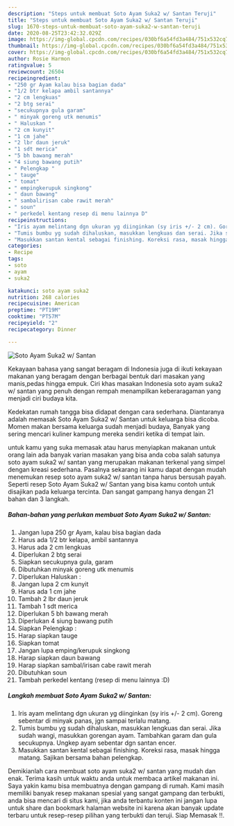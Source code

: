 ```yaml
---
description: "Steps untuk membuat Soto Ayam Suka2 w/ Santan Teruji"
title: "Steps untuk membuat Soto Ayam Suka2 w/ Santan Teruji"
slug: 1670-steps-untuk-membuat-soto-ayam-suka2-w-santan-teruji
date: 2020-08-25T23:42:32.029Z
image: https://img-global.cpcdn.com/recipes/030bf6a54fd3a484/751x532cq70/soto-ayam-suka2-w-santan-foto-resep-utama.jpg
thumbnail: https://img-global.cpcdn.com/recipes/030bf6a54fd3a484/751x532cq70/soto-ayam-suka2-w-santan-foto-resep-utama.jpg
cover: https://img-global.cpcdn.com/recipes/030bf6a54fd3a484/751x532cq70/soto-ayam-suka2-w-santan-foto-resep-utama.jpg
author: Rosie Harmon
ratingvalue: 5
reviewcount: 26504
recipeingredient:
- "250 gr Ayam kalau bisa bagian dada"
- "1/2 btr kelapa ambil santannya"
- "2 cm lengkuas"
- "2 btg serai"
- "secukupnya gula garam"
- " minyak goreng utk menumis"
- " Haluskan "
- "2 cm kunyit"
- "1 cm jahe"
- "2 lbr daun jeruk"
- "1 sdt merica"
- "5 bh bawang merah"
- "4 siung bawang putih"
- " Pelengkap "
- " tauge"
- " tomat"
- " empingkerupuk singkong"
- " daun bawang"
- " sambalirisan cabe rawit merah"
- " soun"
- " perkedel kentang resep di menu lainnya D"
recipeinstructions:
- "Iris ayam melintang dgn ukuran yg diinginkan (sy iris +/- 2 cm). Goreng sebentar di minyak panas, jgn sampai terlalu matang."
- "Tumis bumbu yg sudah dihaluskan, masukkan lengkuas dan serai. Jika sudah wangi, masukkan gorengan ayam. Tambahkan garam dan gula secukupnya. Ungkep ayam sebentar dgn santan encer."
- "Masukkan santan kental sebagai finishing. Koreksi rasa, masak hingga matang. Sajikan bersama bahan pelengkap."
categories:
- Recipe
tags:
- soto
- ayam
- suka2

katakunci: soto ayam suka2 
nutrition: 268 calories
recipecuisine: American
preptime: "PT19M"
cooktime: "PT57M"
recipeyield: "2"
recipecategory: Dinner

---
```



![Soto Ayam Suka2 w/ Santan](https://img-global.cpcdn.com/recipes/030bf6a54fd3a484/751x532cq70/soto-ayam-suka2-w-santan-foto-resep-utama.jpg)

Kekayaan bahasa yang sangat beragam di Indonesia juga di ikuti kekayaan makanan yang beragam dengan berbagai bentuk dari masakan yang manis,pedas hingga empuk. Ciri khas masakan Indonesia soto ayam suka2 w/ santan yang penuh dengan rempah menampilkan keberaragaman yang menjadi ciri budaya kita.


Kedekatan rumah tangga bisa didapat dengan cara sederhana. Diantaranya adalah memasak Soto Ayam Suka2 w/ Santan untuk keluarga bisa dicoba. Momen makan bersama keluarga sudah menjadi budaya, Banyak yang sering mencari kuliner kampung mereka sendiri ketika di tempat lain.



untuk kamu yang suka memasak atau harus menyiapkan makanan untuk orang lain ada banyak varian masakan yang bisa anda coba salah satunya soto ayam suka2 w/ santan yang merupakan makanan terkenal yang simpel dengan kreasi sederhana. Pasalnya sekarang ini kamu dapat dengan mudah menemukan resep soto ayam suka2 w/ santan tanpa harus bersusah payah.
Seperti resep Soto Ayam Suka2 w/ Santan yang bisa kamu contoh untuk disajikan pada keluarga tercinta. Dan sangat gampang hanya dengan 21 bahan dan 3 langkah.


<!--inarticleads1-->

##### Bahan-bahan yang perlukan membuat Soto Ayam Suka2 w/ Santan:

1. Jangan lupa 250 gr Ayam, kalau bisa bagian dada
1. Harus ada 1/2 btr kelapa, ambil santannya
1. Harus ada 2 cm lengkuas
1. Diperlukan 2 btg serai
1. Siapkan secukupnya gula, garam
1. Dibutuhkan  minyak goreng utk menumis
1. Diperlukan  Haluskan :
1. Jangan lupa 2 cm kunyit
1. Harus ada 1 cm jahe
1. Tambah 2 lbr daun jeruk
1. Tambah 1 sdt merica
1. Diperlukan 5 bh bawang merah
1. Diperlukan 4 siung bawang putih
1. Siapkan  Pelengkap :
1. Harap siapkan  tauge
1. Siapkan  tomat
1. Jangan lupa  emping/kerupuk singkong
1. Harap siapkan  daun bawang
1. Harap siapkan  sambal/irisan cabe rawit merah
1. Dibutuhkan  soun
1. Tambah  perkedel kentang (resep di menu lainnya :D)




<!--inarticleads2-->

##### Langkah membuat  Soto Ayam Suka2 w/ Santan:

1. Iris ayam melintang dgn ukuran yg diinginkan (sy iris +/- 2 cm). Goreng sebentar di minyak panas, jgn sampai terlalu matang.
1. Tumis bumbu yg sudah dihaluskan, masukkan lengkuas dan serai. Jika sudah wangi, masukkan gorengan ayam. Tambahkan garam dan gula secukupnya. Ungkep ayam sebentar dgn santan encer.
1. Masukkan santan kental sebagai finishing. Koreksi rasa, masak hingga matang. Sajikan bersama bahan pelengkap.




Demikianlah cara membuat soto ayam suka2 w/ santan yang mudah dan enak. Terima kasih untuk waktu anda untuk membaca artikel makanan ini. Saya yakin kamu bisa membuatnya dengan gampang di rumah. Kami masih memiliki banyak resep makanan spesial yang sangat gampang dan terbukti, anda bisa mencari di situs kami, jika anda terbantu konten ini jangan lupa untuk share dan bookmark halaman website ini karena akan banyak update terbaru untuk resep-resep pilihan yang terbukti dan teruji. Siap Memasak !!. 
